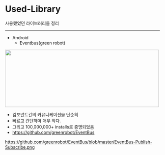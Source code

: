 # Used-Library
사용했었던 라이브러리들 정리

------



- Android 
  - Eventbus(green robot)

<img src="![eventbus](https://user-images.githubusercontent.com/23210964/42363189-8cba5544-8131-11e8-9663-1d9278e30d5a.png)
" width="500" height="187" style="max-width:100%;">

- 컴포넌트간의 커뮤니케이션을 단순히
- 빠르고 간단하며 매우 작다. 
- 그리고 100,000,000+ installs로 증명되었음
- https://github.com/greenrobot/EventBus

https://github.com/greenrobot/EventBus/blob/master/EventBus-Publish-Subscribe.png



